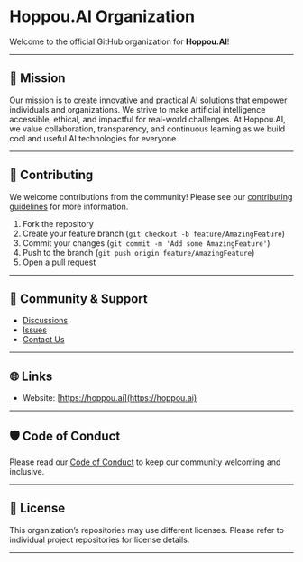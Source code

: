 

# Hoppou.AI Organization

Welcome to the official GitHub organization for **Hoppou.AI**!

---

## 🚀 Mission

Our mission is to create innovative and practical AI solutions that empower individuals and organizations. We strive to make artificial intelligence accessible, ethical, and impactful for real-world challenges. At Hoppou.AI, we value collaboration, transparency, and continuous learning as we build cool and useful AI technologies for everyone.

---

## 🤝 Contributing

We welcome contributions from the community! Please see our [contributing guidelines](CONTRIBUTING.md) for more information.

1. Fork the repository
2. Create your feature branch (`git checkout -b feature/AmazingFeature`)
3. Commit your changes (`git commit -m 'Add some AmazingFeature'`)
4. Push to the branch (`git push origin feature/AmazingFeature`)
5. Open a pull request

---

## 📢 Community & Support

- [Discussions](https://github.com/orgs/HoppouAI/discussions)
- [Issues](https://github.com/orgs/HoppouAI/issues)
- [Contact Us](mailto:hello@hoppou.ai)

---

## 🌐 Links

- Website: [https://hoppou.ai](https://hoppou.ai)

---

## 🛡️ Code of Conduct

Please read our [Code of Conduct](CODE_OF_CONDUCT.md) to keep our community welcoming and inclusive.

---

## 📄 License

This organization’s repositories may use different licenses. Please refer to individual project repositories for license details.

---
